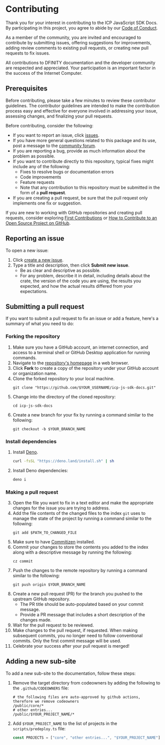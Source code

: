 # Contributing

Thank you for your interest in contributing to the ICP JavaScript SDK Docs. By
participating in this project, you agree to abide by our
[Code of Conduct](./CODE_OF_CONDUCT.md).

As a member of the community, you are invited and encouraged to contribute by
submitting issues, offering suggestions for improvements, adding review comments
to existing pull requests, or creating new pull requests to fix issues.

All contributions to DFINITY documentation and the developer community are
respected and appreciated. Your participation is an important factor in the
success of the Internet Computer.

## Prerequisites

Before contributing, please take a few minutes to review these contributor
guidelines. The contributor guidelines are intended to make the contribution
process easy and effective for everyone involved in addressing your issue,
assessing changes, and finalizing your pull requests.

Before contributing, consider the following:

- If you want to report an issue, click
  [issues](https://github.com/dfinity/icp-js-sdk-docs/issues).
- If you have more general questions related to this package and its use, post a
  message to the [community forum](https://forum.dfinity.org/).
- If you are reporting a bug, provide as much information about the problem as
  possible.
- If you want to contribute directly to this repository, typical fixes might
  include any of the following:
  - Fixes to resolve bugs or documentation errors
  - Code improvements
  - Feature requests
  - Note that any contribution to this repository must be submitted in the form
    of a **pull request**.
- If you are creating a pull request, be sure that the pull request only
  implements one fix or suggestion.

If you are new to working with GitHub repositories and creating pull requests,
consider exploring
[First Contributions](https://github.com/firstcontributions/first-contributions)
or
[How to Contribute to an Open Source Project on GitHub](https://egghead.io/courses/how-to-contribute-to-an-open-source-project-on-github).

## Reporting an issue

To open a new issue:

1. Click
   [create a new issue](https://github.com/dfinity/icp-js-sdk-docs/issues/new).
2. Type a title and description, then click **Submit new issue**.
   - Be as clear and descriptive as possible.
   - For any problem, describe it in detail, including details about the crate,
     the version of the code you are using, the results you expected, and how
     the actual results differed from your expectations.

## Submitting a pull request

If you want to submit a pull request to fix an issue or add a feature, here's a
summary of what you need to do:

### Forking the repository

1. Make sure you have a GitHub account, an internet connection, and access to a
   terminal shell or GitHub Desktop application for running commands.
2. Navigate to the
   [repository's homepage](https://github.com/dfinity/icp-js-sdk-docs) in a web
   browser.
3. Click **Fork** to create a copy of the repository under your GitHub account
   or organization name.
4. Clone the forked repository to your local machine.
   ```shell
   git clone "https://github.com/$YOUR_USERNAME/icp-js-sdk-docs.git"
   ```
5. Change into the directory of the cloned repository:
   ```shell
   cd icp-js-sdk-docs
   ```
6. Create a new branch for your fix by running a command similar to the
   following:
   ```shell
   git checkout -b $YOUR_BRANCH_NAME
   ```

### Install dependencies

1. Install [Deno](https://docs.deno.com/runtime/#quick-install).
   ```bash
   curl -fsSL "https://deno.land/install.sh" | sh
   ```
2. Install Deno dependencies:
   ```bash
   deno i
   ```

### Making a pull request

3. Open the file you want to fix in a text editor and make the appropriate
   changes for the issue you are trying to address.
4. Add the file contents of the changed files to the index `git` uses to manage
   the state of the project by running a command similar to the following:
   ```shell
   git add $PATH_TO_CHANGED_FILE
   ```
5. Make sure to have
   [Commitizen](https://commitizen-tools.github.io/commitizen/#installation)
   installed.
6. Commit your changes to store the contents you added to the index along with a
   descriptive message by running the following:
   ```shell
   cz commit
   ```
7. Push the changes to the remote repository by running a command similar to the
   following:
   ```shell
   git push origin $YOUR_BRANCH_NAME
   ```
8. Create a new pull request (PR) for the branch you pushed to the upstream
   GitHub repository.
   - The PR title should be auto-populated based on your commit message.
   - Provide a PR message that includes a short description of the changes made.
9. Wait for the pull request to be reviewed.
10. Make changes to the pull request, if requested. When making subsequent
    commits, you no longer need to follow conventional commits. Only the first
    commit message will be used.
11. Celebrate your success after your pull request is merged!

## Adding a new sub-site

To add a new sub-site to the documentation, follow these steps:

1. Remove the target directory from codeowners by adding the following to the
   `.github/CODEOWNERS` file:
   ```text
   # the following files are auto-approved by github actions, therefore we remove codeowners
   /public/core/*
   # other entries...
   /public/$YOUR_PROJECT_NAME/*
   ```
2. Add `$YOUR_PROJECT_NAME` to the list of projects in the
   `scripts/predeploy.ts` file:
   ```typescript
   const PROJECTS = ["core", "other entries...", "$YOUR_PROJECT_NAME"];
   ```
